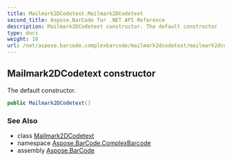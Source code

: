 ```yaml
---
title: Mailmark2DCodetext.Mailmark2DCodetext
second_title: Aspose.BarCode for .NET API Reference
description: Mailmark2DCodetext constructor. The default constructor
type: docs
weight: 10
url: /net/aspose.barcode.complexbarcode/mailmark2dcodetext/mailmark2dcodetext/
---
```

## Mailmark2DCodetext constructor

The default constructor.

```csharp
public Mailmark2DCodetext()
```

### See Also

* class [Mailmark2DCodetext](../)
* namespace [Aspose.BarCode.ComplexBarcode](../../../aspose.barcode.complexbarcode/)
* assembly [Aspose.BarCode](../../../)


